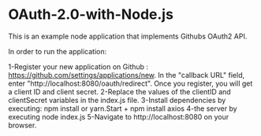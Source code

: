 # OAuth-2.0-with-Node.js
This is an example node application that implements Githubs OAuth2 API.

In order to run the application:

1-Register your new application on Github : https://github.com/settings/applications/new. In the "callback URL" field, enter "http://localhost:8080/oauth/redirect". Once you register, you will get a client ID and client secret.
2-Replace the values of the clientID and clientSecret variables in the index.js file.
3-Install dependencies by executing: npm install or yarn.Start + npm install axios
4-the server by executing node index.js
5-Navigate to http://localhost:8080 on your browser.
